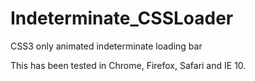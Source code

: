 Indeterminate_CSSLoader
=======================

CSS3 only animated indeterminate loading bar 

This has been tested in Chrome, Firefox, Safari and IE 10.
